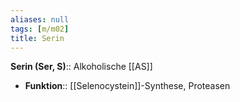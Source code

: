 ```yaml
---
aliases: null
tags: [m/m02]
title: Serin
---
```

**Serin (Ser, S)**:: Alkoholische [[AS]]
- **Funktion**:: [[Selenocystein]]-Synthese, Proteasen